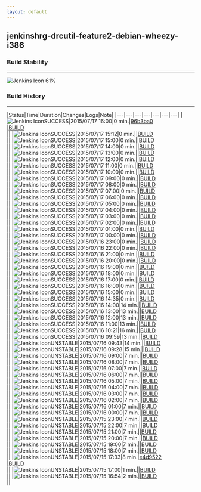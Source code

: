 ```yaml
---
layout: default
---
```

## jenkinshrg-drcutil-feature2-debian-wheezy-i386
### Build Stability
___
![Jenkins Icon](http://jenkinshrg.github.io/images/48x48/health-60to79.png)
61%
  
### Build History
___
|Status|Time|Duration|Changes|Logs|Note|
|---|---|---|---|---|---|---|
|![Jenkins Icon](http://jenkinshrg.github.io/images/24x24/blue.png)SUCCESS|2015/07/17 16:00|0 min.|[96b3ba0](https://github.com/jrl-umi3218/hrpsys-humanoid/commit/96b3ba0c4e1d1b681fa0ddc63a34470b4a301832)<br>|[BUILD](https://drive.google.com/file/d/0B54sHwaxmuM4bTRhMVVqY3prQ2c/view?usp=drivesdk)<br>||
|![Jenkins Icon](http://jenkinshrg.github.io/images/24x24/blue.png)SUCCESS|2015/07/17 15:12|0 min.||[BUILD](https://drive.google.com/file/d/0B54sHwaxmuM4eTgxOGJnbjZ0MUk/view?usp=drivesdk)<br>||
|![Jenkins Icon](http://jenkinshrg.github.io/images/24x24/blue.png)SUCCESS|2015/07/17 15:00|0 min.||[BUILD](https://drive.google.com/file/d/0B54sHwaxmuM4Um5IakUzZEl0bDg/view?usp=drivesdk)<br>||
|![Jenkins Icon](http://jenkinshrg.github.io/images/24x24/blue.png)SUCCESS|2015/07/17 14:00|0 min.||[BUILD](https://drive.google.com/file/d/0B54sHwaxmuM4Z0JaRHVfeE14b3c/view?usp=drivesdk)<br>||
|![Jenkins Icon](http://jenkinshrg.github.io/images/24x24/blue.png)SUCCESS|2015/07/17 13:00|0 min.||[BUILD](https://drive.google.com/file/d/0B54sHwaxmuM4RDJINkZTckM1OG8/view?usp=drivesdk)<br>||
|![Jenkins Icon](http://jenkinshrg.github.io/images/24x24/blue.png)SUCCESS|2015/07/17 12:00|0 min.||[BUILD](https://drive.google.com/file/d/0B54sHwaxmuM4cUZqUDJ5SVBiVEU/view?usp=drivesdk)<br>||
|![Jenkins Icon](http://jenkinshrg.github.io/images/24x24/blue.png)SUCCESS|2015/07/17 11:00|0 min.||[BUILD](https://drive.google.com/file/d/0B54sHwaxmuM4Tlhzb3Z0cmx5TlU/view?usp=drivesdk)<br>||
|![Jenkins Icon](http://jenkinshrg.github.io/images/24x24/blue.png)SUCCESS|2015/07/17 10:00|0 min.||[BUILD](https://drive.google.com/file/d/0B54sHwaxmuM4V0IyQVZKQjJGTW8/view?usp=drivesdk)<br>||
|![Jenkins Icon](http://jenkinshrg.github.io/images/24x24/blue.png)SUCCESS|2015/07/17 09:00|0 min.||[BUILD](https://drive.google.com/file/d/0B54sHwaxmuM4VXFDNXFQU1pPemc/view?usp=drivesdk)<br>||
|![Jenkins Icon](http://jenkinshrg.github.io/images/24x24/blue.png)SUCCESS|2015/07/17 08:00|0 min.||[BUILD](https://drive.google.com/file/d/0B54sHwaxmuM4N2ZaS1ItVDJRcTg/view?usp=drivesdk)<br>||
|![Jenkins Icon](http://jenkinshrg.github.io/images/24x24/blue.png)SUCCESS|2015/07/17 07:00|0 min.||[BUILD](https://drive.google.com/file/d/0B54sHwaxmuM4TnBaYV9xZndjQjg/view?usp=drivesdk)<br>||
|![Jenkins Icon](http://jenkinshrg.github.io/images/24x24/blue.png)SUCCESS|2015/07/17 06:00|0 min.||[BUILD](https://drive.google.com/file/d/0B54sHwaxmuM4Q20xaHRTXzdPVDQ/view?usp=drivesdk)<br>||
|![Jenkins Icon](http://jenkinshrg.github.io/images/24x24/blue.png)SUCCESS|2015/07/17 05:00|0 min.||[BUILD](https://drive.google.com/file/d/0B54sHwaxmuM4b2MyVl8weHNMME0/view?usp=drivesdk)<br>||
|![Jenkins Icon](http://jenkinshrg.github.io/images/24x24/blue.png)SUCCESS|2015/07/17 04:00|0 min.||[BUILD](https://drive.google.com/file/d/0B54sHwaxmuM4bUpMblhiY191UGs/view?usp=drivesdk)<br>||
|![Jenkins Icon](http://jenkinshrg.github.io/images/24x24/blue.png)SUCCESS|2015/07/17 03:00|0 min.||[BUILD](https://drive.google.com/file/d/0B54sHwaxmuM4ay0yOHFUcFNjb2M/view?usp=drivesdk)<br>||
|![Jenkins Icon](http://jenkinshrg.github.io/images/24x24/blue.png)SUCCESS|2015/07/17 02:00|0 min.||[BUILD](https://drive.google.com/file/d/0B54sHwaxmuM4clphSUFaWUpCN1E/view?usp=drivesdk)<br>||
|![Jenkins Icon](http://jenkinshrg.github.io/images/24x24/blue.png)SUCCESS|2015/07/17 01:00|0 min.||[BUILD](https://drive.google.com/file/d/0B54sHwaxmuM4aEtReWpld2t3dk0/view?usp=drivesdk)<br>||
|![Jenkins Icon](http://jenkinshrg.github.io/images/24x24/blue.png)SUCCESS|2015/07/17 00:00|0 min.||[BUILD](https://drive.google.com/file/d/0B54sHwaxmuM4d2M1OGpscElrZW8/view?usp=drivesdk)<br>||
|![Jenkins Icon](http://jenkinshrg.github.io/images/24x24/blue.png)SUCCESS|2015/07/16 23:00|0 min.||[BUILD](https://drive.google.com/file/d/0B54sHwaxmuM4S3dUU01WR20xOFk/view?usp=drivesdk)<br>||
|![Jenkins Icon](http://jenkinshrg.github.io/images/24x24/blue.png)SUCCESS|2015/07/16 22:00|0 min.||[BUILD](https://drive.google.com/file/d/0B54sHwaxmuM4QWo3amNRbGxsNEk/view?usp=drivesdk)<br>||
|![Jenkins Icon](http://jenkinshrg.github.io/images/24x24/blue.png)SUCCESS|2015/07/16 21:00|0 min.||[BUILD](https://drive.google.com/file/d/0B54sHwaxmuM4YnN3ei1KdWpOOUE/view?usp=drivesdk)<br>||
|![Jenkins Icon](http://jenkinshrg.github.io/images/24x24/blue.png)SUCCESS|2015/07/16 20:00|0 min.||[BUILD](https://drive.google.com/file/d/0B54sHwaxmuM4c0JYVXZpWFRCdmc/view?usp=drivesdk)<br>||
|![Jenkins Icon](http://jenkinshrg.github.io/images/24x24/blue.png)SUCCESS|2015/07/16 19:00|0 min.||[BUILD](https://drive.google.com/file/d/0B54sHwaxmuM4OTF4Ri1uc21rQ1k/view?usp=drivesdk)<br>||
|![Jenkins Icon](http://jenkinshrg.github.io/images/24x24/blue.png)SUCCESS|2015/07/16 18:00|0 min.||[BUILD](https://drive.google.com/file/d/0B54sHwaxmuM4UjhweDVhV2gyZFE/view?usp=drivesdk)<br>||
|![Jenkins Icon](http://jenkinshrg.github.io/images/24x24/blue.png)SUCCESS|2015/07/16 17:00|0 min.||[BUILD](https://drive.google.com/file/d/0B54sHwaxmuM4dE54bHItMFFMU0k/view?usp=drivesdk)<br>||
|![Jenkins Icon](http://jenkinshrg.github.io/images/24x24/blue.png)SUCCESS|2015/07/16 16:00|0 min.||[BUILD](https://drive.google.com/file/d/0B54sHwaxmuM4SnJRcDRwb0tabVk/view?usp=drivesdk)<br>||
|![Jenkins Icon](http://jenkinshrg.github.io/images/24x24/blue.png)SUCCESS|2015/07/16 15:00|0 min.||[BUILD](https://drive.google.com/file/d/0B54sHwaxmuM4eWE3Y2tBSTg4TGs/view?usp=drivesdk)<br>||
|![Jenkins Icon](http://jenkinshrg.github.io/images/24x24/blue.png)SUCCESS|2015/07/16 14:35|0 min.||[BUILD](https://drive.google.com/file/d/0B54sHwaxmuM4Y0dEVW95RUVQMEk/view?usp=drivesdk)<br>||
|![Jenkins Icon](http://jenkinshrg.github.io/images/24x24/blue.png)SUCCESS|2015/07/16 14:00|14 min.||[BUILD](https://drive.google.com/file/d/0B54sHwaxmuM4NDBJM1JvS21mT1U/view?usp=drivesdk)<br>||
|![Jenkins Icon](http://jenkinshrg.github.io/images/24x24/blue.png)SUCCESS|2015/07/16 13:00|13 min.||[BUILD](https://drive.google.com/file/d/0B54sHwaxmuM4dWloeHEyN3BfZTQ/view?usp=drivesdk)<br>||
|![Jenkins Icon](http://jenkinshrg.github.io/images/24x24/blue.png)SUCCESS|2015/07/16 12:00|13 min.||[BUILD](https://drive.google.com/file/d/0B54sHwaxmuM4dWZxeU03X0ZGbGc/view?usp=drivesdk)<br>||
|![Jenkins Icon](http://jenkinshrg.github.io/images/24x24/blue.png)SUCCESS|2015/07/16 11:00|13 min.||[BUILD](https://drive.google.com/file/d/0B54sHwaxmuM4THJQd3pHTVVfblk/view?usp=drivesdk)<br>||
|![Jenkins Icon](http://jenkinshrg.github.io/images/24x24/blue.png)SUCCESS|2015/07/16 10:21|16 min.||[BUILD](https://drive.google.com/file/d/0B54sHwaxmuM4c2VWTi1EWWtHX1E/view?usp=drivesdk)<br>||
|![Jenkins Icon](http://jenkinshrg.github.io/images/24x24/blue.png)SUCCESS|2015/07/16 09:59|13 min.||[BUILD](https://drive.google.com/file/d/0B54sHwaxmuM4UEplN1pFTEd3elE/view?usp=drivesdk)<br>||
|![Jenkins Icon](http://jenkinshrg.github.io/images/24x24/yellow.png)UNSTABLE|2015/07/16 09:43|14 min.||[BUILD](https://drive.google.com/file/d/0B54sHwaxmuM4UEp0RnltNmlIZzg/view?usp=drivesdk)<br>||
|![Jenkins Icon](http://jenkinshrg.github.io/images/24x24/yellow.png)UNSTABLE|2015/07/16 09:28|15 min.||[BUILD](https://drive.google.com/file/d/0B54sHwaxmuM4czdOY19UME81VDQ/view?usp=drivesdk)<br>||
|![Jenkins Icon](http://jenkinshrg.github.io/images/24x24/yellow.png)UNSTABLE|2015/07/16 09:00|7 min.||[BUILD](https://drive.google.com/file/d/0B54sHwaxmuM4YzhjX1ZPN09qVXM/view?usp=drivesdk)<br>||
|![Jenkins Icon](http://jenkinshrg.github.io/images/24x24/yellow.png)UNSTABLE|2015/07/16 08:00|7 min.||[BUILD](https://drive.google.com/file/d/0B54sHwaxmuM4X21JeVp6MTlSSmc/view?usp=drivesdk)<br>||
|![Jenkins Icon](http://jenkinshrg.github.io/images/24x24/yellow.png)UNSTABLE|2015/07/16 07:00|7 min.||[BUILD](https://drive.google.com/file/d/0B54sHwaxmuM4TjdwbmlzVWhLYUk/view?usp=drivesdk)<br>||
|![Jenkins Icon](http://jenkinshrg.github.io/images/24x24/yellow.png)UNSTABLE|2015/07/16 06:00|7 min.||[BUILD](https://drive.google.com/file/d/0B54sHwaxmuM4WExmNnljSS1Vd0U/view?usp=drivesdk)<br>||
|![Jenkins Icon](http://jenkinshrg.github.io/images/24x24/yellow.png)UNSTABLE|2015/07/16 05:00|7 min.||[BUILD](https://drive.google.com/file/d/0B54sHwaxmuM4UHZDblpUNVdNaU0/view?usp=drivesdk)<br>||
|![Jenkins Icon](http://jenkinshrg.github.io/images/24x24/yellow.png)UNSTABLE|2015/07/16 04:00|7 min.||[BUILD](https://drive.google.com/file/d/0B54sHwaxmuM4dkhmOWdlMnh2M2s/view?usp=drivesdk)<br>||
|![Jenkins Icon](http://jenkinshrg.github.io/images/24x24/yellow.png)UNSTABLE|2015/07/16 03:00|7 min.||[BUILD](https://drive.google.com/file/d/0B54sHwaxmuM4X3JVQ09iNlViZEk/view?usp=drivesdk)<br>||
|![Jenkins Icon](http://jenkinshrg.github.io/images/24x24/yellow.png)UNSTABLE|2015/07/16 02:00|7 min.||[BUILD](https://drive.google.com/file/d/0B54sHwaxmuM4S2hmY3hvN0dBRjg/view?usp=drivesdk)<br>||
|![Jenkins Icon](http://jenkinshrg.github.io/images/24x24/yellow.png)UNSTABLE|2015/07/16 01:00|7 min.||[BUILD](https://drive.google.com/file/d/0B54sHwaxmuM4WWV2QWRlWml6bzA/view?usp=drivesdk)<br>||
|![Jenkins Icon](http://jenkinshrg.github.io/images/24x24/yellow.png)UNSTABLE|2015/07/16 00:00|7 min.||[BUILD](https://drive.google.com/file/d/0B54sHwaxmuM4TVJFWnJkZkpCcTQ/view?usp=drivesdk)<br>||
|![Jenkins Icon](http://jenkinshrg.github.io/images/24x24/yellow.png)UNSTABLE|2015/07/15 23:00|7 min.||[BUILD](https://drive.google.com/file/d/0B54sHwaxmuM4eHRuc0pfTGlDa3M/view?usp=drivesdk)<br>||
|![Jenkins Icon](http://jenkinshrg.github.io/images/24x24/yellow.png)UNSTABLE|2015/07/15 22:00|7 min.||[BUILD](https://drive.google.com/file/d/0B54sHwaxmuM4MUlLUzZCVG5sUk0/view?usp=drivesdk)<br>||
|![Jenkins Icon](http://jenkinshrg.github.io/images/24x24/yellow.png)UNSTABLE|2015/07/15 21:00|7 min.||[BUILD](https://drive.google.com/file/d/0B54sHwaxmuM4V0EyNlRDNGk1SkU/view?usp=drivesdk)<br>||
|![Jenkins Icon](http://jenkinshrg.github.io/images/24x24/yellow.png)UNSTABLE|2015/07/15 20:00|7 min.||[BUILD](https://drive.google.com/file/d/0B54sHwaxmuM4eGE2UU53STBpZUE/view?usp=drivesdk)<br>||
|![Jenkins Icon](http://jenkinshrg.github.io/images/24x24/yellow.png)UNSTABLE|2015/07/15 19:00|7 min.||[BUILD](https://drive.google.com/file/d/0B54sHwaxmuM4NE1sTERfNFROWHc/view?usp=drivesdk)<br>||
|![Jenkins Icon](http://jenkinshrg.github.io/images/24x24/yellow.png)UNSTABLE|2015/07/15 18:00|7 min.||[BUILD](https://drive.google.com/file/d/0B54sHwaxmuM4WGNDSURLSHdQOTQ/view?usp=drivesdk)<br>||
|![Jenkins Icon](http://jenkinshrg.github.io/images/24x24/yellow.png)UNSTABLE|2015/07/15 17:33|8 min.|[e4d9522](https://github.com/jrl-umi3218/hrpsys-humanoid/commit/e4d95227a16fed7dc6bcd345365310a133436179)<br>|[BUILD](https://drive.google.com/file/d/0B54sHwaxmuM4UWpsUDkzWUlhVHc/view?usp=drivesdk)<br>||
|![Jenkins Icon](http://jenkinshrg.github.io/images/24x24/yellow.png)UNSTABLE|2015/07/15 17:00|1 min.||[BUILD](https://drive.google.com/file/d/0B54sHwaxmuM4U1NTRVphNUVRdG8/view?usp=drivesdk)<br>||
|![Jenkins Icon](http://jenkinshrg.github.io/images/24x24/yellow.png)UNSTABLE|2015/07/15 16:54|2 min.||[BUILD](https://drive.google.com/file/d/0B54sHwaxmuM4WWRmMmh1VzdXSEU/view?usp=drivesdk)<br>||
